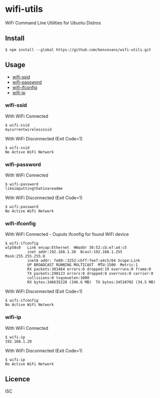 # wifi-utils

WiFi Command Line Utilities for Ubuntu Distros

## Install

    $ npm install --global https://github.com/bencevans/wifi-utils.git

## Usage

* [wifi-ssid](#wifi-ssid)
* [wifi-password](#wifi-password)
* [wifi-ifconfig](#wifi-ifconfig)
* [wifi-ip](#wifi-ip)

### wifi-ssid

With WiFi Connected

    $ wifi-ssid
    mycurrentwirelessssid

With WiFi Disconnected (Exit Code=1)

    $ wifi-ssid
    No Active WiFi Network

### wifi-password

With WiFi Connected

    $ wifi-password
    likeimputtingthatinareadme

With WiFi Disconnected (Exit Code=1)

    $ wifi-password
    No Active WiFi Network

### wifi-ifconfig

With WiFi Connected - Ouputs ifconfig for found WiFi device

    $ wifi-ifconfig
    wlp58s0   Link encap:Ethernet  HWaddr 30:52:cb:e7:a4:c5
              inet addr:192.168.1.20  Bcast:192.168.1.255  Mask:255.255.255.0
              inet6 addr: fe80::3252:cbff:fee7:a4c5/64 Scope:Link
              UP BROADCAST RUNNING MULTICAST  MTU:1500  Metric:1
              RX packets:381464 errors:0 dropped:19 overruns:0 frame:0
              TX packets:290123 errors:0 dropped:0 overruns:0 carrier:0
              collisions:0 txqueuelen:1000
              RX bytes:346635228 (346.6 MB)  TX bytes:34510702 (34.5 MB)

With WiFi Disconnected (Exit Code=1)

    $ wifi-ifconfig
    No Active WiFi Network

### wifi-ip

With WiFi Connected

    $ wifi-ip
    192.168.1.20

With WiFi Disconnected (Exit Code=1)

    $ wifi-ip
    No Active WiFi Network

## Licence

ISC
